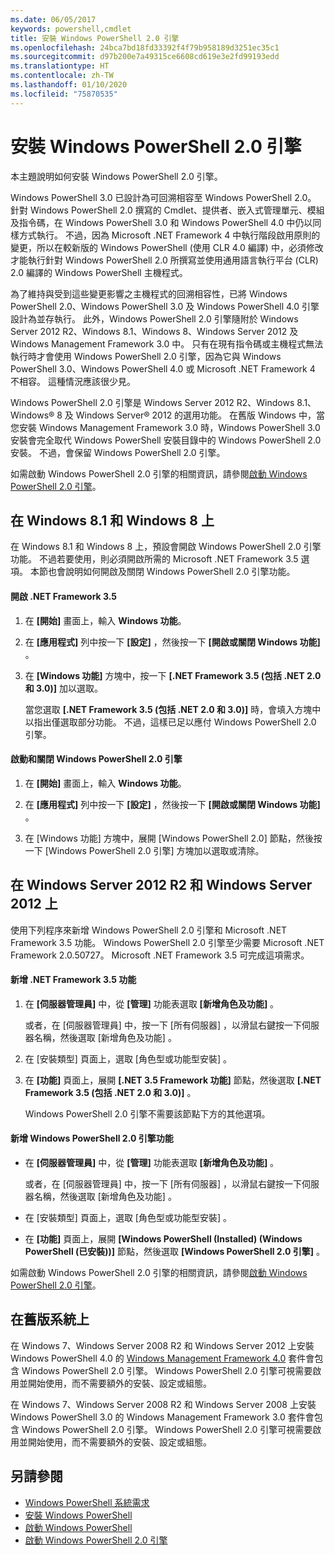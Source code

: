 ```yaml
---
ms.date: 06/05/2017
keywords: powershell,cmdlet
title: 安裝 Windows PowerShell 2.0 引擎
ms.openlocfilehash: 24bca7bd18fd33392f4f79b958189d3251ec35c1
ms.sourcegitcommit: d97b200e7a49315ce6608cd619e3e2fd99193edd
ms.translationtype: HT
ms.contentlocale: zh-TW
ms.lasthandoff: 01/10/2020
ms.locfileid: "75870535"
---
```

# <a name="installing-the-windows-powershell-20-engine"></a>安裝 Windows PowerShell 2.0 引擎

本主題說明如何安裝 Windows PowerShell 2.0 引擎。

Windows PowerShell 3.0 已設計為可回溯相容至 Windows PowerShell 2.0。 針對 Windows PowerShell 2.0 撰寫的 Cmdlet、提供者、嵌入式管理單元、模組及指令碼，在 Windows PowerShell 3.0 和 Windows PowerShell 4.0 中仍以同樣方式執行。 不過，因為 Microsoft .NET Framework 4 中執行階段啟用原則的變更，所以在較新版的 Windows PowerShell (使用 CLR 4.0 編譯) 中，必須修改才能執行針對 Windows PowerShell 2.0 所撰寫並使用通用語言執行平台 (CLR) 2.0 編譯的 Windows PowerShell 主機程式。

為了維持與受到這些變更影響之主機程式的回溯相容性，已將 Windows PowerShell 2.0、Windows PowerShell 3.0 及 Windows PowerShell 4.0 引擎設計為並存執行。 此外，Windows PowerShell 2.0 引擎隨附於 Windows Server 2012 R2、Windows 8.1、Windows 8、Windows Server 2012 及 Windows Management Framework 3.0 中。 只有在現有指令碼或主機程式無法執行時才會使用 Windows PowerShell 2.0 引擎，因為它與 Windows PowerShell 3.0、Windows PowerShell 4.0 或 Microsoft .NET Framework 4 不相容。 這種情況應該很少見。

Windows PowerShell 2.0 引擎是 Windows Server 2012 R2、Windows 8.1、Windows® 8 及 Windows Server® 2012 的選用功能。 在舊版 Windows 中，當您安裝 Windows Management Framework 3.0 時，Windows PowerShell 3.0 安裝會完全取代 Windows PowerShell 安裝目錄中的 Windows PowerShell 2.0 安裝。 不過，會保留 Windows PowerShell 2.0 引擎。

如需啟動 Windows PowerShell 2.0 引擎的相關資訊，請參閱[啟動 Windows PowerShell 2.0 引擎](../getting-started/Starting-the-Windows-PowerShell-2.0-Engine.md)。

## <a name="on-windows-81-and-windows-8"></a>在 Windows 8.1 和 Windows 8 上

在 Windows 8.1 和 Windows 8 上，預設會開啟 Windows PowerShell 2.0 引擎功能。
不過若要使用，則必須開啟所需的 Microsoft .NET Framework 3.5 選項。 本節也會說明如何開啟及關閉 Windows PowerShell 2.0 引擎功能。

#### <a name="to-turn-on-net-framework-35"></a>開啟 .NET Framework 3.5

1. 在 **[開始]** 畫面上，輸入 **Windows 功能**。
2. 在 **[應用程式]** 列中按一下 **[設定]** ，然後按一下 **[開啟或關閉 Windows 功能]** 。
3. 在 **[Windows 功能]** 方塊中，按一下 **[.NET Framework 3.5 (包括 .NET 2.0 和 3.0)]** 加以選取。

   當您選取 **[.NET Framework 3.5 (包括 .NET 2.0 和 3.0)]** 時，會填入方塊中以指出僅選取部分功能。 不過，這樣已足以應付 Windows PowerShell 2.0 引擎。

#### <a name="to-turn-the-windows-powershell-20-engine-on-and-off"></a>啟動和關閉 Windows PowerShell 2.0 引擎

1. 在 **[開始]** 畫面上，輸入 **Windows 功能**。

2. 在 **[應用程式]** 列中按一下 **[設定]** ，然後按一下 **[開啟或關閉 Windows 功能]** 。

3. 在 [Windows 功能]  方塊中，展開 [Windows PowerShell 2.0]  節點，然後按一下 [Windows PowerShell 2.0 引擎]  方塊加以選取或清除。

## <a name="on-windows-server-2012-r2-and-windows-server-2012"></a>在 Windows Server 2012 R2 和 Windows Server 2012 上

使用下列程序來新增 Windows PowerShell 2.0 引擎和 Microsoft .NET Framework 3.5 功能。 Windows PowerShell 2.0 引擎至少需要 Microsoft .NET Framework 2.0.50727。 Microsoft .NET Framework 3.5 可完成這項需求。

#### <a name="to-add-the-net-framework-35-feature"></a>新增 .NET Framework 3.5 功能

1. 在 **[伺服器管理員]** 中，從 **[管理]** 功能表選取 **[新增角色及功能]** 。

    或者，在 [伺服器管理員]  中，按一下 [所有伺服器]  ，以滑鼠右鍵按一下伺服器名稱，然後選取 [新增角色及功能]  。

2. 在 [安裝類型]  頁面上，選取 [角色型或功能型安裝]  。

3. 在 **[功能]** 頁面上，展開 **[.NET 3.5 Framework 功能]** 節點，然後選取 **[.NET Framework 3.5 (包括 .NET 2.0 和 3.0)]** 。

   Windows PowerShell 2.0 引擎不需要該節點下方的其他選項。

#### <a name="to-add-the-windows-powershell-20-engine-feature"></a>新增 Windows PowerShell 2.0 引擎功能

- 在 **[伺服器管理員]** 中，從 **[管理]** 功能表選取 **[新增角色及功能]** 。

  或者，在 [伺服器管理員]  中，按一下 [所有伺服器]  ，以滑鼠右鍵按一下伺服器名稱，然後選取 [新增角色及功能]  。

- 在 [安裝類型]  頁面上，選取 [角色型或功能型安裝]  。

- 在 **[功能]** 頁面上，展開 **[Windows PowerShell (Installed) (Windows PowerShell (已安裝))]** 節點，然後選取 **[Windows PowerShell 2.0 引擎]** 。

如需啟動 Windows PowerShell 2.0 引擎的相關資訊，請參閱[啟動 Windows PowerShell 2.0 引擎](../getting-started/Starting-the-Windows-PowerShell-2.0-Engine.md)。

## <a name="on-earlier-systems"></a>在舊版系統上

在 Windows 7、Windows Server 2008 R2 和 Windows Server 2012 上安裝 Windows PowerShell 4.0 的 [Windows Management Framework 4.0](https://go.microsoft.com/fwlink/?LinkID=293881) 套件會包含 Windows PowerShell 2.0 引擎。 Windows PowerShell 2.0 引擎可視需要啟用並開始使用，而不需要額外的安裝、設定或組態。

在 Windows 7、Windows Server 2008 R2 和 Windows Server 2008 上安裝 Windows PowerShell 3.0 的 Windows Management Framework 3.0 套件會包含 Windows PowerShell 2.0 引擎。 Windows PowerShell 2.0 引擎可視需要啟用並開始使用，而不需要額外的安裝、設定或組態。

## <a name="see-also"></a>另請參閱

- [Windows PowerShell 系統需求](Windows-PowerShell-System-Requirements.md)
- [安裝 Windows PowerShell](Installing-Windows-PowerShell.md)
- [啟動 Windows PowerShell](/previous-versions/ms714415(v=vs.85))
- [啟動 Windows PowerShell 2.0 引擎](../getting-started/Starting-the-Windows-PowerShell-2.0-Engine.md)
